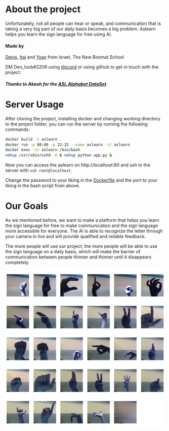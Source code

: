 <!-- Declare hyper links to DataSet, Autors GitHub, and the project GitHub -->

[asl alphabet dataset]: https://www.kaggle.com/datasets/grassknoted/asl-alphabet
[denis]: https://github.com/Denloob
[itai]: https://github.com/ItaiAviad
[yoav]: https://github.com/EazyIf

# About the project

Unfortunately, not all people can hear or speak, and communication that is taking a very big part of our daily basis becomes a big problem.
Aslearn helps you learn the sign language for free using AI.

#### Made by

[Denis], [Itai] and [Yoav] from Israel, The New Bosmat School

DM Den_loob#2209 using [discord](https://discord.com/) or using github to get in touch with the project.

##### Thanks to Akash for the [ASL Alphabet DataSet]

# Server Usage

After cloning the project, installing docker and changing working directory to the project folder, you can run the server by running the following commands:

```bash
docker build -t aslearn .
docker run -p 80:80 -p 22:22 --name aslearn -it aslearn
docker exec -it aslearn /bin/bash
nohup /usr/sbin/sshd -D & nohup python app.py &
```

Now you can access the aslearn on http://localhost:80 and ssh to the server with `ssh root@localhost`.

Change the password to your liking in the [Dockerfile](Dockerfile) and the port to your liking in the bash script from above.

# Our Goals

As we mentioned before, we want to make a platform that helps you learn the sign language for free to make communication and the sign language more accessible for everyone. The AI is able to recognize the letter through your camera in live and will provide qualified and reliable feedback.

The more people will use our project, the more people will be able to use the sign language on a daily basis, which will make the barrier of communication between people thinner and thinner until it disappears completely.

<!-- image images/dataset_probe.png-->

![dataset probe](images/dataset_probe.png)
